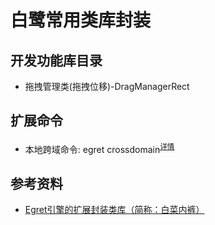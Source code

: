 # 白鹭常用类库封装

## 开发功能库目录
+ 拖拽管理类(拖拽位移)-DragManagerRect

## 扩展命令
+ 本地跨域命令: egret crossdomain<sup>[详情](https://gitee.com/weblife/keep/issues/IOK6Z)</sup>


## 参考资料
+ [Egret引擎的扩展封装类库（简称：白菜内裤）](https://github.com/d8q8/LcpLib_Egret)